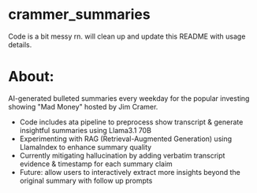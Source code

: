 # crammer_summaries

Code is a bit messy rn. will clean up and update this README with usage details.

# About:

AI-generated bulleted summaries every weekday for the popular investing showing "Mad Money" hosted by Jim Cramer. 

 - Code includes ata pipeline to preprocess show transcript & generate insightful summaries using Llama3.1 70B
 - Experimenting with RAG (Retrieval-Augmented Generation) using LlamaIndex to enhance summary quality
 - Currently mitigating hallucination by adding verbatim transcript evidence & timestamp for each summary claim
 - Future: allow users to interactively extract more insights beyond the original summary with follow up prompts


